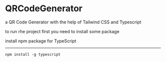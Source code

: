 # QRCodeGenerator
a QR Code Generator with the help of Tailwind CSS and Typescript 

to run rhe project first you need to install some package 

install npm package for TypeScript 
****
    npm install -g typescript


 


